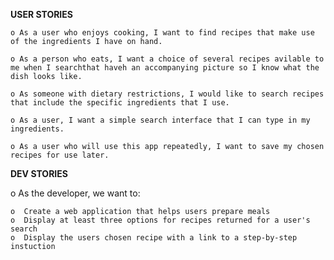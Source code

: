 **USER STORIES**
	
	o As a user who enjoys cooking, I want to find recipes that make use of the ingredients I have on hand.

	o As a person who eats, I want a choice of several recipes avilable to me when I searchthat haveh an accompanying picture so I know what the dish looks like.

	o As someone with dietary restrictions, I would like to search recipes that include the specific ingredients that I use.

	o As a user, I want a simple search interface that I can type in my ingredients.

	o As a user who will use this app repeatedly, I want to save my chosen recipes for use later.

**DEV STORIES**

o As the developer, we want to:

	o  Create a web application that helps users prepare meals
	o  Display at least three options for recipes returned for a user's search
	o  Display the users chosen recipe with a link to a step-by-step instuction
